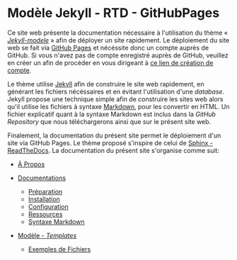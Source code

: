 # Modèle Jekyll - RTD - GitHubPages

Ce site web présente la documentation nécessaire à l'utilisation du thème « *[Jekyll-modele](https://github.com/nonBinaryGeek/jekyll-modele)* » afin de déployer un site rapidement. Le déploiement du site web se fait via [GitHub Pages](https://pages.github.com/) et nécéssite donc un compte auprès de GitHub. Si vous n'avez pas de compte enregistré auprès de GitHub, veuillez en créer un afin de procéder en vous dirigeant à [ce lien de création de compte](https://github.com/signup?ref_cta=Sign+up&ref_loc=header+logged+out&ref_page=%2F&source=header-home).

Le thème utilise [Jekyll](https://jekyllrb.com/) afin de construire le site web rapidement, en générant les fichiers nécéssaires et en évitant l'utilisation d'une *database*. Jekyll propose une technique simple afin de construire les sites web alors qu'il utilise les fichiers à syntaxe [Markdown](https://www.markdownguide.org/), pour les convertir en HTML. Un fichier explicatif quant à la syntaxe Markdown est inclus dans la *GitHub Repository* que nous téléchargerons ainsi que sur le présent site web.

Finalement, la documentation du présent site permet le déploiement d'un site via GitHub Pages. Le thème proposé s'inspire de celui de [Sphinx - ReadTheDocs](https://sphinx-rtd-theme.readthedocs.io/en/stable/index.html). La documentation du présent site s'organise comme suit:

- [À Propos](https://docs.nonbinarygeek.ca/About/)
- [Documentations](https://docs.nonbinarygeek.ca/Documentations/)
  - [Préparation](https://docs.nonbinarygeek.ca/Documentations/Preparation.html)
  - [Installation](https://docs.nonbinarygeek.ca/Documentations/Installation.html)
  - [Configuration](https://docs.nonbinarygeek.ca/Documentations/Configuration.html)
  - [Ressources](https://docs.nonbinarygeek.ca/Documentations/Ressources.html)
  - [Syntaxe Markdown](https://docs.nonbinarygeek.ca/Documentations/syntaxe/README.html)



- [Modèle - *Templates*](https://docs.nonbinarygeek.ca/modeles_templates/)
  - [Exemples de Fichiers](https://docs.nonbinarygeek.ca/modeles_templates/exemples-fichiers/)

